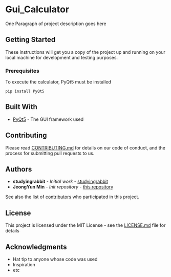 # Gui_Calculator

One Paragraph of project description goes here

## Getting Started

These instructions will get you a copy of the project up and running on your local machine for development and testing purposes.

### Prerequisites

To execute the calculator, PyQt5 must be installed

```
pip install PyQt5
```

## Built With

* [PyQt5](https://pypi.org/project/PyQt5/) - The GUI framework used


## Contributing

Please read [CONTRIBUTING.md](https://github.com/YuneeeM/gui_calculator/blob/main/CONTRIBUTING.md) for details on our code of conduct, and the process for submitting pull requests to us.


## Authors

* **studyingrabbit** - *Initial work* - [studyingrabbit](https://studyingrabbit.tistory.com/23)
* **JeongYun Min** - *Init repository* - [this repository](https://github.com/YuneeeM)

See also the list of [contributors](https://github.com/YuneeeM/gui_calculator/blob/main/CONTRIBUTING.md) who participated in this project.

## License

This project is licensed under the MIT License - see the [LICENSE.md](https://github.com/YuneeeM/gui_calculator/blob/main/LICENSE.md) file for details

## Acknowledgments

* Hat tip to anyone whose code was used
* Inspiration
* etc
